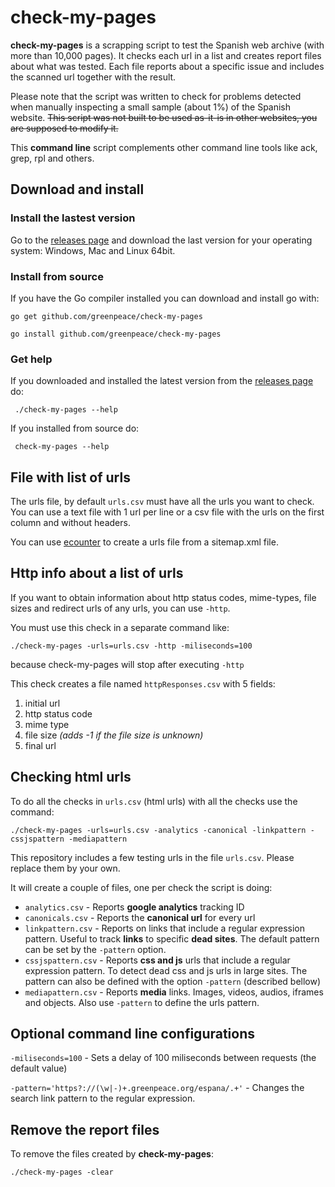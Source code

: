# check-my-pages

**check-my-pages** is a scrapping script to test the Spanish web archive (with more than 10,000 pages). It checks each url in a list and creates report files about what was tested. Each file reports about a specific issue and includes the scanned url together with the result.

Please note that the script was written to check for problems detected when manually inspecting a small sample (about 1%) of the Spanish website. ~~This script was not built to be used as-it-is in other websites, you are supposed to modify it.~~

This **command line** script complements other command line tools like ack, grep, rpl and others.

## Download and install

### Install the lastest version

Go to the [releases page](https://github.com/greenpeace/check-my-pages/releases) and download the last version for your operating system: Windows, Mac and Linux 64bit.

### Install from source

If you have the Go compiler installed you can download and install go with:

```
go get github.com/greenpeace/check-my-pages

go install github.com/greenpeace/check-my-pages
```

### Get help

If you downloaded and installed the latest version from the [releases page](https://github.com/greenpeace/check-my-pages/releases) do:

```
 ./check-my-pages --help
```

If you installed from source do:

```
 check-my-pages --help
```

## File with list of urls

The urls file, by default `urls.csv` must have all the urls you want to check. You can use a text file with 1 url per line or a csv file with the urls on the first column and without headers.

You can use [ecounter](https://github.com/greenpeace/ecounter) to create a urls file from a sitemap.xml file.

## Http info about a list of urls

If you want to obtain information about http status codes, mime-types, file sizes and redirect urls of any urls, you can use `-http`.

You must use this check in a separate command like:
```
./check-my-pages -urls=urls.csv -http -miliseconds=100
```
because check-my-pages will stop after executing `-http`

This check creates a file named `httpResponses.csv` with 5 fields: 
1. initial url
2. http status code
3. mime type
4. file size *(adds -1 if the file size is unknown)*
5. final url

## Checking html urls

To do all the checks in `urls.csv` (html urls) with all the checks use the command:

```
./check-my-pages -urls=urls.csv -analytics -canonical -linkpattern -cssjspattern -mediapattern
```

This repository includes a few testing urls in the file `urls.csv`. Please replace them by your own.

It will create a couple of files, one per check the script is doing:
* `analytics.csv` - Reports **google analytics** tracking ID
* `canonicals.csv` - Reports the **canonical url** for every url
* `linkpattern.csv` - Reports on links that include a regular expression pattern. Useful to track **links** to specific **dead sites**. The default pattern can be set by the `-pattern` option.
* `cssjspattern.csv` - Reports **css and js** urls that include a regular expression pattern. To detect dead css and js urls in large sites. The pattern can also be defined with the option `-pattern` (described bellow)
* `mediapattern.csv` - Reports **media** links. Images, videos, audios, iframes and objects. Also use `-pattern` to define the urls pattern.

## Optional command line configurations

`-miliseconds=100` - Sets a delay of 100 miliseconds between requests (the default value)

`-pattern='https?://(\w|-)+.greenpeace.org/espana/.+'` - Changes the search link pattern to the regular expression.

## Remove the report files

To remove the files created by **check-my-pages**:

```
./check-my-pages -clear 
```
